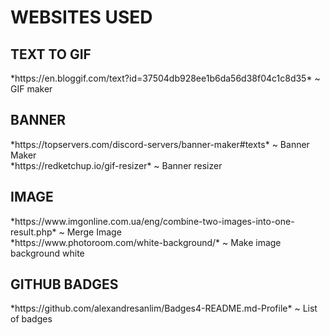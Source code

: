 # WEBSITES USED 

<h2>TEXT TO GIF</h2>  
*https://en.bloggif.com/text?id=37504db928ee1b6da56d38f04c1c8d35* ~ GIF maker</br>

<h2>BANNER</h2>
*https://topservers.com/discord-servers/banner-maker#texts* ~ Banner Maker</br>
*https://redketchup.io/gif-resizer* ~ Banner resizer </br>

<h2>IMAGE</h2>
*https://www.imgonline.com.ua/eng/combine-two-images-into-one-result.php* ~ Merge Image </br>
*https://www.photoroom.com/white-background/* ~ Make image background white</br>

<h2>GITHUB BADGES</h2>
*https://github.com/alexandresanlim/Badges4-README.md-Profile* ~ List of badges </br>
